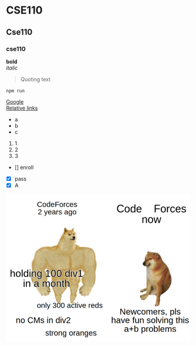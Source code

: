 # CSE110
## Cse110
### cse110
**bold**  
*italic*  
> Quoting text
```
npm run
```
[Google](https://google.com/)  
[Relative links](README.md)  

- a
- b
- c

1. 1
1. 2
1. 3

- [] enroll
- [x] pass
- [x] A

![](memes.png)

